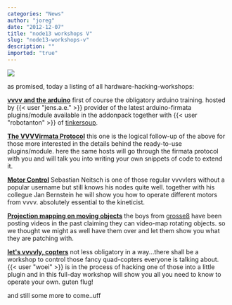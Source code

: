 ```yaml
---
categories: "News"
author: "joreg"
date: "2012-12-07"
title: "node13 workshops V"
slug: "node13-workshops-v"
description: ""
imported: "true"
---
```



![](workshops.png)

as promised, today a listing of all hardware-hacking-workshops:

**[vvvv and the arduino](http://node13.vvvv.org/program/vvvv-and-the-arduino/)**
first of course the obligatory arduino training. hosted by {{< user "jens.a.e." >}} provider of the latest arduino-firmata plugins/module available in the addonpack together with {{< user "robotanton" >}} of [tinkersoup](http://tinkersoup.de).

**[The VVVVirmata Protocol](http://node13.vvvv.org/program/the-vvvvirmata-protocol/)**
this one is the logical follow-up of the above for those more interested in the details behind the ready-to-use plugins/module. here the same hosts will go through the firmata protocol with you and will talk you into writing your own snippets of code to extend it.

**[Motor Control](http://node13.vvvv.org/program/motor-control/)**
Sebastian Neitsch is one of those regular vvvvlers without a popular username but still knows his nodes quite well. together with his collegue Jan Bernstein he will show you how to operate different motors from vvvv. absolutely essential to the kineticist.

**[Projection mapping on moving objects](http://node13.vvvv.org/program/projection-mapping-on-moving-objects/)**
the boys from [grosse8](http://grosse8.de) have been posting videos in the past  claiming they can video-map rotating objects. so we thought we might as well have them over and let them show you what they are patching with.

**[let's vvvvly, copters](http://node13.vvvv.org/program/lets-vvvvly-copters/)**
not less obligatory in a way...there shall be a workshop to control those fancy quad-copters everyone is talking about. {{< user "woei" >}} is in the process of hacking one of those into a little plugin and in this full-day workshop will show you all you need to know to operate your own. guten flug!

and still some more to come..uff